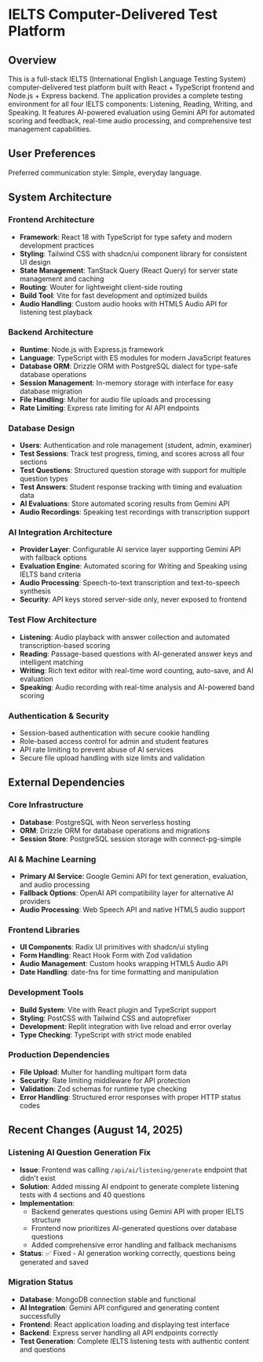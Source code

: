 # IELTS Computer-Delivered Test Platform

## Overview

This is a full-stack IELTS (International English Language Testing System) computer-delivered test platform built with React + TypeScript frontend and Node.js + Express backend. The application provides a complete testing environment for all four IELTS components: Listening, Reading, Writing, and Speaking. It features AI-powered evaluation using Gemini API for automated scoring and feedback, real-time audio processing, and comprehensive test management capabilities.

## User Preferences

Preferred communication style: Simple, everyday language.

## System Architecture

### Frontend Architecture
- **Framework**: React 18 with TypeScript for type safety and modern development practices
- **Styling**: Tailwind CSS with shadcn/ui component library for consistent UI design
- **State Management**: TanStack Query (React Query) for server state management and caching
- **Routing**: Wouter for lightweight client-side routing
- **Build Tool**: Vite for fast development and optimized builds
- **Audio Handling**: Custom audio hooks with HTML5 Audio API for listening test playback

### Backend Architecture
- **Runtime**: Node.js with Express.js framework
- **Language**: TypeScript with ES modules for modern JavaScript features
- **Database ORM**: Drizzle ORM with PostgreSQL dialect for type-safe database operations
- **Session Management**: In-memory storage with interface for easy database migration
- **File Handling**: Multer for audio file uploads and processing
- **Rate Limiting**: Express rate limiting for AI API endpoints

### Database Design
- **Users**: Authentication and role management (student, admin, examiner)
- **Test Sessions**: Track test progress, timing, and scores across all four sections
- **Test Questions**: Structured question storage with support for multiple question types
- **Test Answers**: Student response tracking with timing and evaluation data
- **AI Evaluations**: Store automated scoring results from Gemini API
- **Audio Recordings**: Speaking test recordings with transcription support

### AI Integration Architecture
- **Provider Layer**: Configurable AI service layer supporting Gemini API with fallback options
- **Evaluation Engine**: Automated scoring for Writing and Speaking using IELTS band criteria
- **Audio Processing**: Speech-to-text transcription and text-to-speech synthesis
- **Security**: API keys stored server-side only, never exposed to frontend

### Test Flow Architecture
- **Listening**: Audio playback with answer collection and automated transcription-based scoring
- **Reading**: Passage-based questions with AI-generated answer keys and intelligent matching
- **Writing**: Rich text editor with real-time word counting, auto-save, and AI evaluation
- **Speaking**: Audio recording with real-time analysis and AI-powered band scoring

### Authentication & Security
- Session-based authentication with secure cookie handling
- Role-based access control for admin and student features
- API rate limiting to prevent abuse of AI services
- Secure file upload handling with size limits and validation

## External Dependencies

### Core Infrastructure
- **Database**: PostgreSQL with Neon serverless hosting
- **ORM**: Drizzle ORM for database operations and migrations
- **Session Store**: PostgreSQL session storage with connect-pg-simple

### AI & Machine Learning
- **Primary AI Service**: Google Gemini API for text generation, evaluation, and audio processing
- **Fallback Options**: OpenAI API compatibility layer for alternative AI providers
- **Audio Processing**: Web Speech API and native HTML5 audio support

### Frontend Libraries
- **UI Components**: Radix UI primitives with shadcn/ui styling
- **Form Handling**: React Hook Form with Zod validation
- **Audio Management**: Custom hooks wrapping HTML5 Audio API
- **Date Handling**: date-fns for time formatting and manipulation

### Development Tools
- **Build System**: Vite with React plugin and TypeScript support
- **Styling**: PostCSS with Tailwind CSS and autoprefixer
- **Development**: Replit integration with live reload and error overlay
- **Type Checking**: TypeScript with strict mode enabled

### Production Dependencies
- **File Upload**: Multer for handling multipart form data
- **Security**: Rate limiting middleware for API protection  
- **Validation**: Zod schemas for runtime type checking
- **Error Handling**: Structured error responses with proper HTTP status codes

## Recent Changes (August 14, 2025)

### Listening AI Question Generation Fix
- **Issue**: Frontend was calling `/api/ai/listening/generate` endpoint that didn't exist
- **Solution**: Added missing AI endpoint to generate complete listening tests with 4 sections and 40 questions
- **Implementation**: 
  - Backend generates questions using Gemini API with proper IELTS structure
  - Frontend now prioritizes AI-generated questions over database questions
  - Added comprehensive error handling and fallback mechanisms
- **Status**: ✅ Fixed - AI generation working correctly, questions being generated and saved

### Migration Status
- **Database**: MongoDB connection stable and functional
- **AI Integration**: Gemini API configured and generating content successfully  
- **Frontend**: React application loading and displaying test interface
- **Backend**: Express server handling all API endpoints correctly
- **Test Generation**: Complete IELTS listening tests with authentic content and questions
